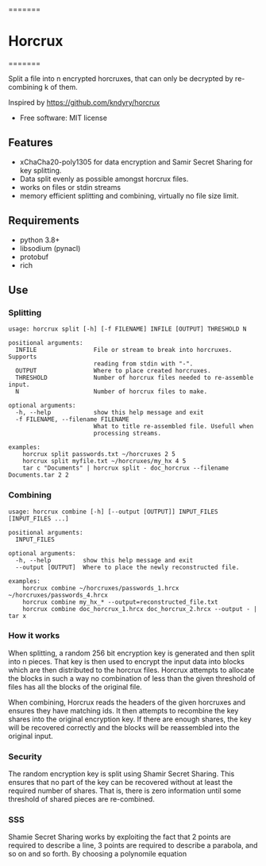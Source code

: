 =======
# Horcrux
=======

Split a file into n encrypted horcruxes, that can only be decrypted by re-combining k of them.

Inspired by https://github.com/kndyry/horcrux


* Free software: MIT license

## Features

* xChaCha20-poly1305 for data encryption and Samir Secret Sharing for key splitting.
* Data split evenly as possible amongst horcrux files.
* works on files or stdin streams
* memory efficient splitting and combining, virtually no file size limit.

## Requirements
* python 3.8+
* libsodium (pynacl)
* protobuf
* rich

## Use
### Splitting


```
usage: horcrux split [-h] [-f FILENAME] INFILE [OUTPUT] THRESHOLD N

positional arguments:
  INFILE                File or stream to break into horcruxes. Supports
                        reading from stdin with "-".
  OUTPUT                Where to place created horcruxes.
  THRESHOLD             Number of horcrux files needed to re-assemble input.
  N                     Number of horcrux files to make.

optional arguments:
  -h, --help            show this help message and exit
  -f FILENAME, --filename FILENAME
                        What to title re-assembled file. Usefull when
                        processing streams.

examples:
    horcrux split passwords.txt ~/horcruxes 2 5
    horcrux split myfile.txt ~/horcruxes/my_hx 4 5
    tar c "Documents" | horcrux split - doc_horcrux --filename Documents.tar 2 2
```

### Combining
```
usage: horcrux combine [-h] [--output [OUTPUT]] INPUT_FILES [INPUT_FILES ...]

positional arguments:
  INPUT_FILES

optional arguments:
  -h, --help         show this help message and exit
  --output [OUTPUT]  Where to place the newly reconstructed file.

examples:
    horcrux combine ~/horcruxes/passwords_1.hrcx ~/horcruxes/passwords_4.hrcx
    horcrux combine my_hx_* --output=reconstructed_file.txt
    horcrux combine doc_horcrux_1.hrcx doc_horcrux_2.hrcx --output - | tar x
```

### How it works

When splitting, a random 256 bit encryption key is generated and then split into n pieces.
That key is then used to encrypt the input data into blocks which are then distributed to
the horcrux files. Horcrux attempts to allocate the blocks in such a way no combination of
less than the given threshold of files has all the blocks of the original file. 

When combining, Horcrux reads the headers of the given horcruxes and ensures they have
matching ids. It then attempts to recombine the key shares into the original encryption
key. If there are enough shares, the key will be recovered correctly and the blocks will
be reassembled into the original input.


### Security

The random encryption key is split using Shamir Secret Sharing. This ensures that no part
of the key can be recovered without at least the required number of shares. That is, there
is zero information until some threshold of shared pieces are re-combined. 

### SSS

Shamie Secret Sharing works by exploiting the fact that 2 points are required to describe
a line, 3 points are required to describe a parabola, and so on and so forth. By choosing
a polynomile equation  
